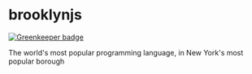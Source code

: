 brooklynjs
==========

[![Greenkeeper badge](https://badges.greenkeeper.io/blakeembrey/brooklynjs.github.io.svg)](https://greenkeeper.io/)

The world's most popular programming language, in New York's most popular borough

